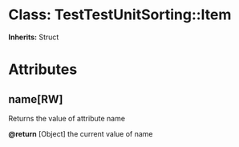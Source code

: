 # Class: TestTestUnitSorting::Item
**Inherits:** Struct
    



# Attributes
## name[RW] [](#attribute-i-name)
Returns the value of attribute name

**@return** [Object] the current value of name


